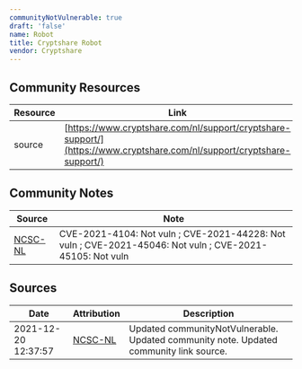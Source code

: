 ```yaml
---
communityNotVulnerable: true
draft: 'false'
name: Robot
title: Cryptshare Robot
vendor: Cryptshare
---
```



## Community Resources
| Resource | Link |
| --- | --- |
| source | [https://www.cryptshare.com/nl/support/cryptshare-support/](https://www.cryptshare.com/nl/support/cryptshare-support/) |

## Community Notes
| Source | Note |
| --- | --- |
| [NCSC-NL](https://github.com/NCSC-NL/log4shell/blob/main/software/README.md) | CVE-2021-4104: Not vuln ; CVE-2021-44228: Not vuln ; CVE-2021-45046: Not vuln ; CVE-2021-45105: Not vuln </ul> |

## Sources
| Date | Attribution | Description |
| --- | --- | --- |
| 2021-12-20 12:37:57 | [NCSC-NL](https://github.com/NCSC-NL/log4shell/blob/main/software/README.md) | Updated communityNotVulnerable. Updated community note. Updated community link source.  |
